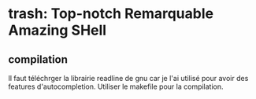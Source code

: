 # trash: Top-notch Remarquable Amazing SHell

## compilation
Il faut téléchrger la librairie readline de gnu car je l'ai utilisé pour avoir des features d'autocompletion.
Utiliser le makefile pour la compilation.

